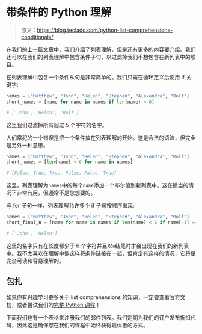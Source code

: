 # 带条件的 Python 理解

> 原文：<https://blog.teclado.com/python-list-comprehensions-conditionals/>

在我们的[上一篇文章](https://blog.teclado.com/python-list-comprehensions/)中，我们介绍了列表理解，但是还有更多的内容要介绍。我们还可以在我们的列表理解中包含条件子句，以过滤掉我们不想包含在新列表中的项目。

在列表理解中包含一个条件从句是非常简单的。我们只需在循环定义后使用 if 关键字:

```py
names = ["Matthew", "John", "Helen", "Stephen", "Alexandra", "Rolf"]
short_names = [name for name in names if len(name) < 6]

# ['John', 'Helen', 'Rolf'] 
```

这里我们过滤掉所有超过 5 个字符的名字。

人们常犯的一个错误是把一个条件放在列表理解的开始。这是合法的语法，但完全是另外一种意思。

```py
names = ["Matthew", "John", "Helen", "Stephen", "Alexandra", "Rolf"]
short_names = [len(name) < 6 for name in names]

# [False, True, True, False, False, True] 
```

这里，列表理解为`names`中的每个`name`添加一个布尔值到新列表中。这在适当的情况下非常有用，但通常不是您想要的。

与 for 子句一样，列表理解允许多个 if 子句按顺序出现:

```py
names = ["Matthew", "John", "Helen", "Stephen", "Alexandra", "Rolf"]
short_final_n = [name for name in names if len(name) < 6 if name[-1] == "n"]

# ['John', 'Helen'] 
```

这里的名字只有在长度都少于 6 个字符并且以`n`结尾时才会出现在我们的新列表中。我不太喜欢在理解中像这样将条件链接在一起，但肯定有这样的情况，它将是完全可读和容易理解的。

## 包扎

如果你有兴趣学习更多关于 list comprehensions 的知识，一定要查看官方文档，或者尝试我们的[完整 Python 课程](https://go.tecla.do/complete-python-sale)！

下面我们也有一个表格来注册我们的邮件列表。我们定期为我们的订户发布折扣代码，因此这是确保您在我们的课程中始终获得最优惠的方式。